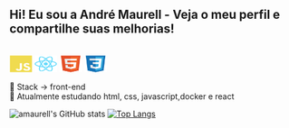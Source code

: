 ## Hi! Eu sou a André Maurell - Veja o meu perfil e compartilhe suas melhorias!

<div style="display: inline_block"><br>
  <img align="center" alt="Rafa-Js" height="30" width="40" src="https://raw.githubusercontent.com/devicons/devicon/master/icons/javascript/javascript-plain.svg">

  <img align="center" alt="Rafa-React" height="30" width="40" src="https://raw.githubusercontent.com/devicons/devicon/master/icons/react/react-original.svg">
  <img align="center" alt="Rafa-HTML" height="30" width="40" src="https://raw.githubusercontent.com/devicons/devicon/master/icons/html5/html5-original.svg">
  <img align="center" alt="Rafa-CSS" height="30" width="40" src="https://raw.githubusercontent.com/devicons/devicon/master/icons/css3/css3-original.svg">

</div>
<div>
  <br/>
  🔭 Stack -> front-end<br/>
  🌱 Atualmente estudando html, css, javascript,docker e react
  <br/>
</div>
<div>
 
![amaurell's GitHub stats](https://github-readme-stats.vercel.app/api?username=amaurell&show_icons=true&theme=dark)
[![Top Langs](https://github-readme-stats.vercel.app/api/top-langs/?username=amaurell&show_icons=true&theme=dark)](https://github.com/amaurell/github-readme-stats)
</div>



<!--
**amaurell/amaurell** is a ✨ _special_ ✨ repository because its `README.md` (this file) appears on your GitHub profile.



Here are some ideas to get you started:

- 🔭 Stack front-end
- 🌱 Atualmente estudando html, css, javascript e react
- 👯 I’m looking to collaborate on ...
- 🤔 I’m looking for help with ...
- 💬 Ask me about ...
- 📫 How to reach me: ...
- 😄 Pronouns: ...
- ⚡ Fun fact: ...
-->

